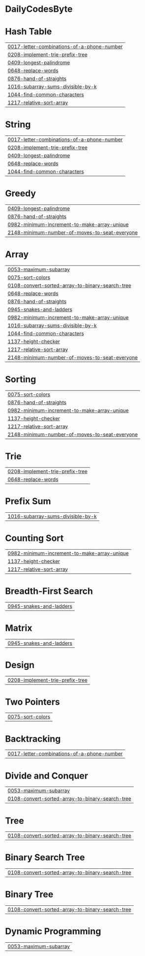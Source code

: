 # DailyCodesByte


# Hash Table
|  |
| ------- |
| [0017-letter-combinations-of-a-phone-number](https://github.com/adarsh7123/DailyCodesByte/tree/master/0017-letter-combinations-of-a-phone-number) |
| [0208-implement-trie-prefix-tree](https://github.com/adarsh7123/DailyCodesByte/tree/master/0208-implement-trie-prefix-tree) |
| [0409-longest-palindrome](https://github.com/adarsh7123/DailyCodesByte/tree/master/0409-longest-palindrome) |
| [0648-replace-words](https://github.com/adarsh7123/DailyCodesByte/tree/master/0648-replace-words) |
| [0876-hand-of-straights](https://github.com/adarsh7123/DailyCodesByte/tree/master/0876-hand-of-straights) |
| [1016-subarray-sums-divisible-by-k](https://github.com/adarsh7123/DailyCodesByte/tree/master/1016-subarray-sums-divisible-by-k) |
| [1044-find-common-characters](https://github.com/adarsh7123/DailyCodesByte/tree/master/1044-find-common-characters) |
| [1217-relative-sort-array](https://github.com/adarsh7123/DailyCodesByte/tree/master/1217-relative-sort-array) |
# String
|  |
| ------- |
| [0017-letter-combinations-of-a-phone-number](https://github.com/adarsh7123/DailyCodesByte/tree/master/0017-letter-combinations-of-a-phone-number) |
| [0208-implement-trie-prefix-tree](https://github.com/adarsh7123/DailyCodesByte/tree/master/0208-implement-trie-prefix-tree) |
| [0409-longest-palindrome](https://github.com/adarsh7123/DailyCodesByte/tree/master/0409-longest-palindrome) |
| [0648-replace-words](https://github.com/adarsh7123/DailyCodesByte/tree/master/0648-replace-words) |
| [1044-find-common-characters](https://github.com/adarsh7123/DailyCodesByte/tree/master/1044-find-common-characters) |
# Greedy
|  |
| ------- |
| [0409-longest-palindrome](https://github.com/adarsh7123/DailyCodesByte/tree/master/0409-longest-palindrome) |
| [0876-hand-of-straights](https://github.com/adarsh7123/DailyCodesByte/tree/master/0876-hand-of-straights) |
| [0982-minimum-increment-to-make-array-unique](https://github.com/adarsh7123/DailyCodesByte/tree/master/0982-minimum-increment-to-make-array-unique) |
| [2148-minimum-number-of-moves-to-seat-everyone](https://github.com/adarsh7123/DailyCodesByte/tree/master/2148-minimum-number-of-moves-to-seat-everyone) |
# Array
|  |
| ------- |
| [0053-maximum-subarray](https://github.com/adarsh7123/DailyCodesByte/tree/master/0053-maximum-subarray) |
| [0075-sort-colors](https://github.com/adarsh7123/DailyCodesByte/tree/master/0075-sort-colors) |
| [0108-convert-sorted-array-to-binary-search-tree](https://github.com/adarsh7123/DailyCodesByte/tree/master/0108-convert-sorted-array-to-binary-search-tree) |
| [0648-replace-words](https://github.com/adarsh7123/DailyCodesByte/tree/master/0648-replace-words) |
| [0876-hand-of-straights](https://github.com/adarsh7123/DailyCodesByte/tree/master/0876-hand-of-straights) |
| [0945-snakes-and-ladders](https://github.com/adarsh7123/DailyCodesByte/tree/master/0945-snakes-and-ladders) |
| [0982-minimum-increment-to-make-array-unique](https://github.com/adarsh7123/DailyCodesByte/tree/master/0982-minimum-increment-to-make-array-unique) |
| [1016-subarray-sums-divisible-by-k](https://github.com/adarsh7123/DailyCodesByte/tree/master/1016-subarray-sums-divisible-by-k) |
| [1044-find-common-characters](https://github.com/adarsh7123/DailyCodesByte/tree/master/1044-find-common-characters) |
| [1137-height-checker](https://github.com/adarsh7123/DailyCodesByte/tree/master/1137-height-checker) |
| [1217-relative-sort-array](https://github.com/adarsh7123/DailyCodesByte/tree/master/1217-relative-sort-array) |
| [2148-minimum-number-of-moves-to-seat-everyone](https://github.com/adarsh7123/DailyCodesByte/tree/master/2148-minimum-number-of-moves-to-seat-everyone) |
# Sorting
|  |
| ------- |
| [0075-sort-colors](https://github.com/adarsh7123/DailyCodesByte/tree/master/0075-sort-colors) |
| [0876-hand-of-straights](https://github.com/adarsh7123/DailyCodesByte/tree/master/0876-hand-of-straights) |
| [0982-minimum-increment-to-make-array-unique](https://github.com/adarsh7123/DailyCodesByte/tree/master/0982-minimum-increment-to-make-array-unique) |
| [1137-height-checker](https://github.com/adarsh7123/DailyCodesByte/tree/master/1137-height-checker) |
| [1217-relative-sort-array](https://github.com/adarsh7123/DailyCodesByte/tree/master/1217-relative-sort-array) |
| [2148-minimum-number-of-moves-to-seat-everyone](https://github.com/adarsh7123/DailyCodesByte/tree/master/2148-minimum-number-of-moves-to-seat-everyone) |
# Trie
|  |
| ------- |
| [0208-implement-trie-prefix-tree](https://github.com/adarsh7123/DailyCodesByte/tree/master/0208-implement-trie-prefix-tree) |
| [0648-replace-words](https://github.com/adarsh7123/DailyCodesByte/tree/master/0648-replace-words) |
# Prefix Sum
|  |
| ------- |
| [1016-subarray-sums-divisible-by-k](https://github.com/adarsh7123/DailyCodesByte/tree/master/1016-subarray-sums-divisible-by-k) |
# Counting Sort
|  |
| ------- |
| [0982-minimum-increment-to-make-array-unique](https://github.com/adarsh7123/DailyCodesByte/tree/master/0982-minimum-increment-to-make-array-unique) |
| [1137-height-checker](https://github.com/adarsh7123/DailyCodesByte/tree/master/1137-height-checker) |
| [1217-relative-sort-array](https://github.com/adarsh7123/DailyCodesByte/tree/master/1217-relative-sort-array) |
# Breadth-First Search
|  |
| ------- |
| [0945-snakes-and-ladders](https://github.com/adarsh7123/DailyCodesByte/tree/master/0945-snakes-and-ladders) |
# Matrix
|  |
| ------- |
| [0945-snakes-and-ladders](https://github.com/adarsh7123/DailyCodesByte/tree/master/0945-snakes-and-ladders) |
# Design
|  |
| ------- |
| [0208-implement-trie-prefix-tree](https://github.com/adarsh7123/DailyCodesByte/tree/master/0208-implement-trie-prefix-tree) |
# Two Pointers
|  |
| ------- |
| [0075-sort-colors](https://github.com/adarsh7123/DailyCodesByte/tree/master/0075-sort-colors) |
# Backtracking
|  |
| ------- |
| [0017-letter-combinations-of-a-phone-number](https://github.com/adarsh7123/DailyCodesByte/tree/master/0017-letter-combinations-of-a-phone-number) |
# Divide and Conquer
|  |
| ------- |
| [0053-maximum-subarray](https://github.com/adarsh7123/DailyCodesByte/tree/master/0053-maximum-subarray) |
| [0108-convert-sorted-array-to-binary-search-tree](https://github.com/adarsh7123/DailyCodesByte/tree/master/0108-convert-sorted-array-to-binary-search-tree) |
# Tree
|  |
| ------- |
| [0108-convert-sorted-array-to-binary-search-tree](https://github.com/adarsh7123/DailyCodesByte/tree/master/0108-convert-sorted-array-to-binary-search-tree) |
# Binary Search Tree
|  |
| ------- |
| [0108-convert-sorted-array-to-binary-search-tree](https://github.com/adarsh7123/DailyCodesByte/tree/master/0108-convert-sorted-array-to-binary-search-tree) |
# Binary Tree
|  |
| ------- |
| [0108-convert-sorted-array-to-binary-search-tree](https://github.com/adarsh7123/DailyCodesByte/tree/master/0108-convert-sorted-array-to-binary-search-tree) |
# Dynamic Programming
|  |
| ------- |
| [0053-maximum-subarray](https://github.com/adarsh7123/DailyCodesByte/tree/master/0053-maximum-subarray) |